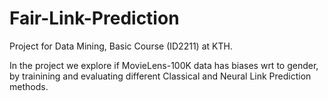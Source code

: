 # Fair-Link-Prediction
Project for Data Mining, Basic Course (ID2211) at KTH.

In the project we explore if MovieLens-100K data has biases wrt to gender, by trainining and evaluating different Classical and Neural Link Prediction methods.
